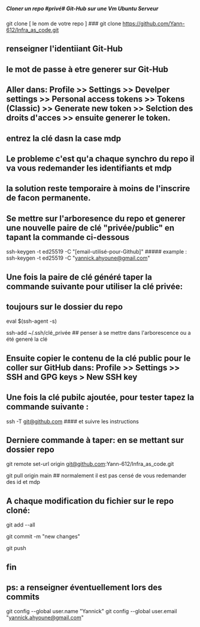 #####   Cloner un repo #privé# Git-Hub sur une Vm Ubuntu Serveur  ######

git clone [ le nom de votre repo ] ###  git clone https://github.com/Yann-612/Infra_as_code.git

## renseigner l'identiiant Git-Hub 

## le mot de passe à etre generer sur Git-Hub

## Aller dans: Profile >> Settings >> Develper settings >> Personal access tokens >> Tokens (Classic) >> Generate new token >> Selction des droits d'acces >> ensuite generer le token.

## entrez la clé dasn la case mdp

## Le probleme c'est qu'a chaque synchro du repo il va vous redemander les identifiants et mdp

## la  solution reste temporaire à moins de l'inscrire de facon permanente.

## Se mettre sur l'arboresence du repo et generer une nouvelle paire de clé "privée/public" en tapant la commande ci-dessous

ssh-keygen -t ed25519 -C "[email-utilisé-pour-Github]"  ##### example : ssh-keygen -t ed25519 -C "yannick.ahyoune@gmail.com"


## Une fois la paire de clé généré taper la commande suivante pour utiliser la clé privée: 

## toujours sur le dossier du repo

eval $(ssh-agent -s)

ssh-add ~/.ssh/clé_privée  ## penser à se mettre dans l'arborescence ou a été generé la clé

## Ensuite copier le contenu de la clé public pour le coller sur GitHub dans: Profile >> Settings >> SSH and GPG keys > New SSH key

## Une fois la clé pubilc ajoutée, pour tester tapez la commande suivante :

ssh -T git@github.com  #### et suivre les instructions


## Derniere commande à taper: en se mettant sur dossier repo

git remote set-url origin git@github.com:Yann-612/Infra_as_code.git


git pull origin main ## normalement il est pas censé de vous redemander des id et mdp



##  A chaque modification du fichier sur le repo cloné:

git add --all 

git commit -m "new changes"

git push

## fin

## ps: a renseigner éventuellement lors des commits
git config --global user.name "Yannick"
git config --global user.email "yannick.ahyoune@gmail.com"

